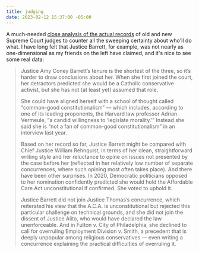 ```yaml
---
title: judging
date: 2023-02-12 15:37:00 -05:00
---
```


A much-needed [close analysis of the actual records](https://www.nytimes.com/2023/02/12/opinion/gorsuch-barrett-kavanaugh-conservative.html) of old and new Supreme Court judges to counter all the sweeping certainty about who'll do what. I have long felt that Justice Barrett, for example, was not nearly as one-dimensional as my friends on the left have claimed, and it's nice to see some real data:

>Justice Amy Coney Barrett’s tenure is the shortest of the three, so it’s harder to draw conclusions about her. When she first joined the court, her detractors predicted she would be a Catholic conservative activist, but she has not (at least yet) assumed that role.
>
>She could have aligned herself with a school of thought called “common-good constitutionalism” — which includes, according to one of its leading proponents, the Harvard law professor Adrian Vermeule, “a candid willingness to ‘legislate morality.’” Instead she said she is “not a fan of common-good constitutionalism” in an interview last year.
>
>Based on her record so far, Justice Barrett might be compared with Chief Justice William Rehnquist, in terms of her clean, straightforward writing style and her reluctance to opine on issues not presented by the case before her (reflected in her relatively low number of separate concurrences, where such opining most often takes place). And there have been other surprises. In 2020, Democratic politicians opposed to her nomination confidently predicted she would hold the Affordable Care Act unconstitutional if confirmed. She voted to uphold it.
>
>Justice Barrett did not join Justice Thomas’s concurrence, which reiterated his view that the A.C.A. is unconstitutional but rejected this particular challenge on technical grounds, and she did not join the dissent of Justice Alito, who would have declared the law unenforceable. And in Fulton v. City of Philadelphia, she declined to call for overruling Employment Division v. Smith, a precedent that is deeply unpopular among religious conservatives — even writing a concurrence explaining the practical difficulties of overruling it.